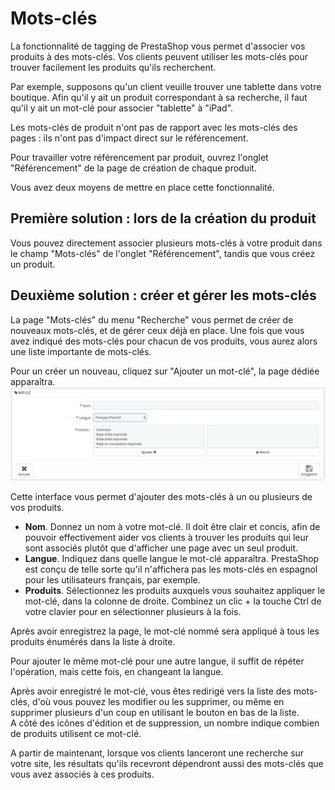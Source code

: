# Mots-clés

La fonctionnalité de tagging de PrestaShop vous permet d'associer vos produits à des mots-clés. Vos clients peuvent utiliser les mots-clés pour trouver facilement les produits qu'ils recherchent.

Par exemple, supposons qu'un client veuille trouver une tablette dans votre boutique. Afin qu'il y ait un produit correspondant à sa recherche, il faut qu'il y ait un mot-clé pour associer "tablette" à "iPad".

Les mots-clés de produit n'ont pas de rapport avec les mots-clés des pages : ils n'ont pas d'impact direct sur le référencement.

Pour travailler votre référencement par produit, ouvrez l'onglet "Référencement" de la page de création de chaque produit.

Vous avez deux moyens de mettre en place cette fonctionnalité.

## Première solution : lors de la création du produit <a href="#mots-cles-premieresolution-lorsdelacreationduproduit" id="mots-cles-premieresolution-lorsdelacreationduproduit"></a>

Vous pouvez directement associer plusieurs mots-clés à votre produit dans le champ "Mots-clés" de l'onglet "Référencement", tandis que vous créez un produit.

## Deuxième solution : créer et gérer les mots-clés <a href="#mots-cles-deuxiemesolution-creeretgererlesmots-cles" id="mots-cles-deuxiemesolution-creeretgererlesmots-cles"></a>

La page "Mots-clés" du menu "Recherche" vous permet de créer de nouveaux mots-clés, et de gérer ceux déjà en place. Une fois que vous avez indiqué des mots-clés pour chacun de vos produits, vous aurez alors une liste importante de mots-clés.

Pour un créer un nouveau, cliquez sur "Ajouter un mot-clé", la page dédiée apparaîtra.![](../../../../.gitbook/assets/52298442.png)

Cette interface vous permet d'ajouter des mots-clés à un ou plusieurs de vos produits.

* **Nom**. Donnez un nom à votre mot-clé. Il doit être clair et concis, afin de pouvoir effectivement aider vos clients à trouver les produits qui leur sont associés plutôt que d'afficher une page avec un seul produit.
* **Langue**. Indiquez dans quelle langue le mot-clé apparaîtra. PrestaShop est conçu de telle sorte qu'il n'affichera pas les mots-clés en espagnol pour les utilisateurs français, par exemple.
* **Produits**. Sélectionnez les produits auxquels vous souhaitez appliquer le mot-clé, dans la colonne de droite. Combinez un clic + la touche Ctrl de votre clavier pour en sélectionner plusieurs à la fois.

Après avoir enregistrez la page, le mot-clé nommé sera appliqué à tous les produits énumérés dans la liste à droite.

Pour ajouter le même mot-clé pour une autre langue, il suffit de répéter l'opération, mais cette fois, en changeant la langue.

Après avoir enregistré le mot-clé, vous êtes redirigé vers la liste des mots-clés, d'où vous pouvez les modifier ou les supprimer, ou même en supprimer plusieurs d'un coup en utilisant le bouton en bas de la liste.\
A côté des icônes d'édition et de suppression, un nombre indique combien de produits utilisent ce mot-clé.

A partir de maintenant, lorsque vos clients lanceront une recherche sur votre site, les résultats qu'ils recevront dépendront aussi des mots-clés que vous avez associés à ces produits.
